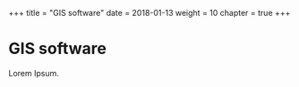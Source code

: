 +++
title = "GIS software"
date = 2018-01-13
weight = 10
chapter = true
+++

# GIS software

Lorem Ipsum.
